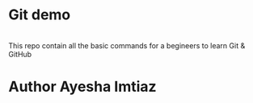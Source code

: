 # Git demo 
<br>
This repo contain all the basic commands for a begineers to learn Git &amp; GitHub

# Author Ayesha Imtiaz
